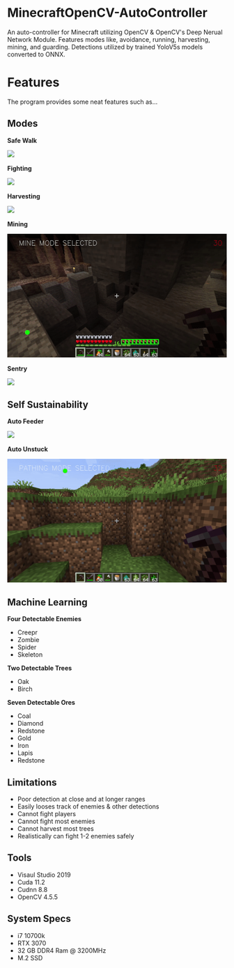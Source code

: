 # MinecraftOpenCV-AutoController
An auto-controller for Minecraft utilizing OpenCV & OpenCV's Deep Nerual Network Module. Features modes like, avoidance, running, harvesting, mining, and guarding. Detections utilized by trained YoloV5s models converted to ONNX.

# Features
The program provides some neat features such as...   

## Modes
**Safe Walk**  

![](content/AvoidanceGif.gif)

**Fighting** 

![](content/FightingGif.gif)

**Harvesting**

![](content/ChopWood.gif)

**Mining** 

![](content/MiningGif.gif)

**Sentry**

![](content/SentryGif.gif)

## Self Sustainability
**Auto Feeder**
   
![](content/FeedingGif.gif)

**Auto Unstuck**
   
![](content/UnstuckGif.gif)

## Machine Learning
**Four Detectable Enemies**
- Creepr
- Zombie
- Spider
- Skeleton

**Two Detectable Trees**
- Oak
- Birch

**Seven Detectable Ores**
- Coal
- Diamond
- Redstone
- Gold
- Iron
- Lapis
- Redstone

## Limitations
- Poor detection at close and at longer ranges
- Easily looses track of enemies & other detections
- Cannot fight players
- Cannot fight most enemies
- Cannot harvest most trees
- Realistically can fight 1-2 enemies safely

## Tools
- Visaul Studio 2019
- Cuda 11.2
- Cudnn 8.8
- OpenCV 4.5.5

## System Specs
- i7 10700k
- RTX 3070
- 32 GB DDR4 Ram @ 3200MHz
- M.2 SSD



